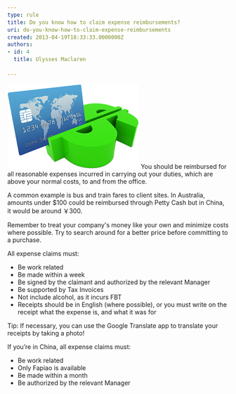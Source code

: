 ```yaml
---
type: rule
title: Do you know how to claim expense reimbursements?
uri: do-you-know-how-to-claim-expense-reimbursements
created: 2013-04-19T18:33:33.0000000Z
authors:
- id: 4
  title: Ulysses Maclaren

---
```


![](expense-reimbursement.png)
You should be reimbursed for all reasonable expenses incurred in carrying out your duties, which are above your normal costs, to and from the office.

A common example is bus and train fares to client sites. In Australia, amounts under $100 could be reimbursed through Petty Cash but in China, it would be around ￥300.


 
Remember to treat your company's money like your own and minimize costs where possible. Try to search around for a better price before committing to a purchase.

All expense claims must:

- Be work related
- Be made within a week
- Be signed by the claimant and authorized by the relevant Manager
- Be supported by Tax Invoices
- Not include alcohol, as it incurs FBT
- Receipts should be in English (where possible), or you must write on the receipt what the expense is, and what it was for


Tip: If necessary, you can use the Google Translate app to translate your receipts by taking a photo!



If you’re in China, all expense claims must:



- Be work related
- Only Fapiao is available
- Be made within a month
- Be authorized by the relevant Manager
